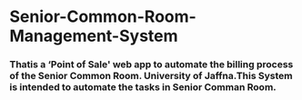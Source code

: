 # Senior-Common-Room-Management-System
###  Thatis a ‘Point of Sale' web app to automate the billing process of the Senior Common Room. University of Jaffna.This System is intended to automate the tasks in Senior Comman Room.
